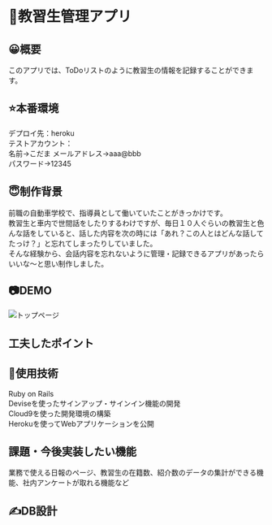 # 📝教習生管理アプリ  

## 😀概要
このアプリでは、ToDoリストのように教習生の情報を記録することができます。

## ⭐️本番環境
デプロイ先：heroku  
テストアカウント：  
名前→こだま
メールアドレス→aaa@bbb  
パスワード→12345


## 😇制作背景
前職の自動車学校で、指導員として働いていたことがきっかけです。  
教習生と車内で世間話をしたりするわけですが、毎日１０人ぐらいの教習生と色んな話をしていると、話した内容を次の時には「あれ？この人とはどんな話してたっけ？」と忘れてしまったりしていました。  
そんな経験から、会話内容を忘れないように管理・記録できるアプリがあったらいいな〜と思い制作しました。

## 📷DEMO
![トップページ](https://user-images.githubusercontent.com/67770359/91627466-7b681e80-e9f2-11ea-8f67-9961956cd2a1.jpg)
## 工夫したポイント

## 💪使用技術
Ruby on Rails  
Deviseを使ったサインアップ・サインイン機能の開発  
Cloud9を使った開発環境の構築  
Herokuを使ってWebアプリケーションを公開  

## 課題・今後実装したい機能
業務で使える日報のページ、教習生の在籍数、紹介数のデータの集計ができる機能、社内アンケートが取れる機能など  

## ✍️DB設計

